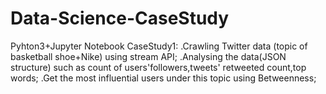 # Data-Science-CaseStudy
Pyhton3+Jupyter Notebook
CaseStudy1:
.Crawling Twitter data (topic of basketball shoe+Nike) using stream API;
.Analysing the data(JSON structure) such as count of users'followers,tweets' retweeted count,top words;
.Get the most influential users under this topic using Betweenness;



